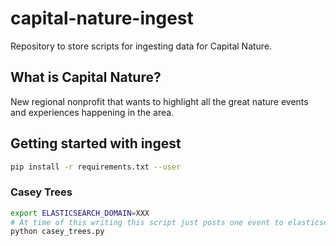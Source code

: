 # capital-nature-ingest

Repository to store scripts for ingesting data for Capital Nature.

## What is Capital Nature?

New regional nonprofit that wants to highlight all the great nature events and experiences happening in the area.

## Getting started with ingest

```bash
pip install -r requirements.txt --user
```

### Casey Trees

```bash
export ELASTICSEARCH_DOMAIN=XXX
# At time of this writing this script just posts one event to elasticsearch.
python casey_trees.py
```
